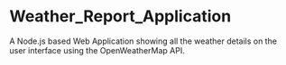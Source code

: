 # Weather_Report_Application
A Node.js based Web Application showing all the weather details on the user interface using the OpenWeatherMap API.
